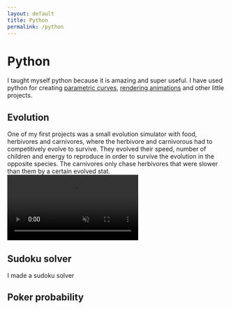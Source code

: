 ```yaml
---
layout: default
title: Python
permalink: /python
---
```


# Python
I taught myself python because it is amazing and super useful. I have used python for creating [parametric curves](/sebsite/parametric), [rendering animations](/sebsite/rendering) and other little projects.


## Evolution
One of my first projects was a small evolution simulator with food, herbivores and carnivores, where the herbivore and carnivorous had to competitively evolve to survive. They evolved their speed, number of children and energy to reproduce in order to survive the evolution in the opposite species. The carnivores only chase herbivores that were slower than them by a certain evolved stat.
<video autoplay loop muted playsinline src="/sebsite/images/evolution.mp4" class="wide-image"></video> 

## Sudoku solver
I made a sudoku solver 

## Poker probability